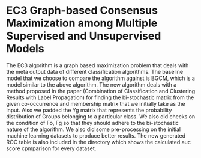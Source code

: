 # EC3 Graph-based Consensus Maximization among Multiple Supervised and Unsupervised Models


The EC3 algorithm is a graph based maximization problem that deals with the meta output data of different classification algorithms. The baseline model that we choose to compare the algorithm against is BGCM, which is a model similar to the above algorithm. 
The new algorithm deals with a method proposed in the paper (Combination of Classification and Clustering Results with Label Propagation) for finding the bi-stochastic matrix from the given co-occurrence and membership matrix that we initially take as the input. 
Also we padded the Yg matrix that represents the probability distribution of Groups belonging to a particular class. We also did checks on the condition of Fo, Fg so that they should adhere to the bi-stochastic nature of the algorithm. We also did some pre-processing on the initial machine learning datasets to produce better results.
The new generated ROC table is also included in the directory which shows the calculated auc score cpmparison for every dataset.



